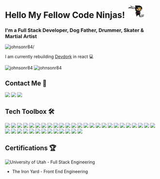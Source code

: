 <!-- [![Header](https://raw.githubusercontent.com/johnsonr84/johnsonr84/master/readme_header.png "Header")](https://www.devdork.com/) -->

<!-- **johnsonr84/johnsonr84** is a ✨ _special_ ✨ repository because its `README.md` (this file) appears on your GitHub profile. -->

# Hello My Fellow Code Ninjas! <img src="https://raw.githubusercontent.com/johnsonr84/johnsonr84/master/ninja.gif" width="60px">

### I'm a Full Stack Developer, Dog Father, Drummer, Skater & Martial Artist

<p align="left"> <img src=https://komarev.com/ghpvc/?username=johnsonr84 alt=johnsonr84/> </p>

I am currently rebuilding [Devdork](https://www.devdork.com/) in react 💻

<!-- Github Stats -->

<span align="left"> <img height='150px' src='https://github-readme-stats.vercel.app/api/top-langs/?username=johnsonr84&layout=compact&theme=react ' alt="johnsonr84" /> </span>
<span align="right"> <img height='150px' src='https://github-readme-stats.vercel.app/api?username=johnsonr84&show_icons=true&theme=react ' alt="johnsonr84" /> </span>

<!-- Social Links & Contact -->

## Contact Me 📲

<a href="https://www.linkedin.com/in/robertjohnson1984/" target="blank"><img src="https://img.shields.io/badge/LinkedIn-0077B5?style=for-the-badge&logo=linkedin&logoColor=white" height=25></a>
<a href="mailto:robertcjohnson1984@gmail.com" target="blank"><img src="https://img.shields.io/badge/Gmail-D14836?style=for-the-badge&logo=gmail&logoColor=white" height=25></a>
<a href="https://www.linkedin.com/in/robertjohnson1984/" target="blank"><img src="https://img.shields.io/badge/Pluralsight-F15B2A?style=for-the-badge&logo=Pluralsight&logoColor=white" height=25></a>
<br>

## Tech Toolbox 🛠

![](https://img.shields.io/badge/MongoDB-4EA94B?style=for-the-badge&logo=mongodb&logoColor=white)
![](https://img.shields.io/badge/Express.js-4A4A55?style=for-the-badge&logo=express&logoColor=white)
![](https://img.shields.io/badge/Gatsby-663399?style=for-the-badge&logo=gatsby&logoColor=white)
![](https://img.shields.io/badge/Node.js-86BE00?style=for-the-badge&logo=node.js&logoColor=white)
![](https://img.shields.io/badge/JavaScript-F7DF1E?style=for-the-badge&logo=javascript&logoColor=white)
![](https://img.shields.io/badge/TypeScript-007ACC?style=for-the-badge&logo=typescript&logoColor=white)
![](https://img.shields.io/badge/Wordpress-21759B?style=for-the-badge&logo=wordpress&logoColor=white)
![](https://img.shields.io/badge/React_Router-CA4245?style=for-the-badge&logo=react-router&logoColor=white)
![](https://img.shields.io/badge/jQuery-0769AD?style=for-the-badge&logo=jquery&logoColor=white)
![](https://img.shields.io/badge/HTML5-E34F26?style=for-the-badge&logo=html5&logoColor=white)
![](https://img.shields.io/badge/CSS3-1572B6?style=for-the-badge&logo=css3&logoColor=white)
![](https://img.shields.io/badge/styled--components-DB7093?style=for-the-badge&logo=styled-components&logoColor=white)
![](https://img.shields.io/badge/Markdown-F71A4A?style=for-the-badge&logo=markdown&logoColor=white)
![](https://img.shields.io/badge/Bootstrap-563D7C?style=for-the-badge&logo=bootstrap&logoColor=white)
![](https://img.shields.io/badge/Gatsby-663399?style=for-the-badge&logo=gatsby&logoColor=white)
![](https://img.shields.io/badge/Sass-CC6699?style=for-the-badge&logo=sass&logoColor=white)
![](https://img.shields.io/badge/MySQL-F79F17?style=for-the-badge&logo=mysql&logoColor=white)
![](https://img.shields.io/badge/Heroku-430098?style=for-the-badge&logo=heroku&logoColor=white)
![](https://img.shields.io/badge/AWS-%23FF9900.svg?style=for-the-badge&logo=amazon-aws&logoColor=white)
![](https://img.shields.io/badge/azure-%230072C6.svg?style=for-the-badge&logo=azure-devops&logoColor=white)
![](https://img.shields.io/badge/firebase-F7C52C?style=for-the-badge&logo=firebase&logoColor=white)
![](https://img.shields.io/badge/Amazon_AWS-232F3E?style=for-the-badge&logo=amazon-aws&logoColor=white)
![](https://img.shields.io/badge/Microsoft_Azure-0089D6?style=for-the-badge&logo=microsoft-azure&logoColor=white)
![](https://img.shields.io/badge/Netlify-00C7B7?style=for-the-badge&logo=netlify&logoColor=white)
![](https://img.shields.io/badge/npm-CB3837?style=for-the-badge&logo=npm&logoColor=white)
![](https://img.shields.io/badge/json-5E5C5C?style=for-the-badge&logo=json&logoColor=white)
![](https://img.shields.io/badge/Leaflet-199900?style=for-the-badge&logo=Leaflet&logoColor=white)
![](https://img.shields.io/badge/MapBox-39ABC9?style=for-the-badge&logo=Mapbox&logoColor=white)
![](https://img.shields.io/badge/Postman-FF6C37?style=for-the-badge&logo=Postman&logoColor=white)
![](https://img.shields.io/badge/-ApolloGraphQL-311C87?style=for-the-badge&logo=apollo-graphql)
![](https://img.shields.io/badge/GraphQl-E10098?style=for-the-badge&logo=graphql&logoColor=white)
![](https://img.shields.io/badge/Jest-C21325?style=for-the-badge&logo=jest&logoColor=white)
![](https://img.shields.io/badge/Adobe%20Photoshop-31A8FF?style=for-the-badge&logo=Adobe%20Photoshop&logoColor=white)
![](https://img.shields.io/badge/Adobe%20Illustrator-FF9A00?style=for-the-badge&logo=adobe%20illustrator&logoColor=white)
![](https://img.shields.io/badge/Adobe%20XD-FF61F6?style=for-the-badge&logo=Adobe%20XD&logoColor=white)
![](https://img.shields.io/badge/Visual_Studio_Code-0078D4?style=for-the-badge&logo=visual%20studio%20code&logoColor=white)
![](https://img.shields.io/badge/Git-F05032?style=for-the-badge&logo=git&logoColor=white)
![](https://img.shields.io/badge/Apple-MacBook_Pro_2021-999999?style=for-the-badge&logo=apple&logoColor=white)

## Certifications 🏆

![University of Utah - Full Stack Engineering](https://www.credly.com/badges/c327e529-ea31-4921-91ae-662999d9664d/public_url)

- The Iron Yard - Front End Engineering
